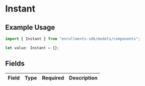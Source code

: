 # Instant

## Example Usage

```typescript
import { Instant } from "enrollments-sdk/models/components";

let value: Instant = {};
```

## Fields

| Field       | Type        | Required    | Description |
| ----------- | ----------- | ----------- | ----------- |